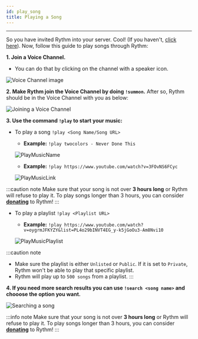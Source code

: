 ```yaml
---
id: play_song
title: Playing a Song
---
```


-----
So you have invited Rythm into your server. Cool! (If you haven't, [click here](/adding_rythm)). Now, follow this guide to play songs through Rythm:

**1. Join a Voice Channel.**
  - You can do that by clicking on the channel with a speaker icon.
  
  ![Voice Channel image](/img/docs/playing-a-song/vc.png)

**2. Make Rythm join the Voice Channel by doing `!summon`.** After so, Rythm should be in the Voice Channel with you as below:

  ![Joining a Voice Channel](/img/docs/playing-a-song/joinvc.png)

**3. Use the command `!play` to start your music:**
  - To play a song `!play <Song Name/Song URL>`
    + **Example:** `!play twocolors - Never Done This`
    
    ![PlayMusicName](/img/docs/playing-a-song/playsongname.png)

    + **Example:** `!play https://www.youtube.com/watch?v=3FOvNS6FCyc`

    ![PlayMusicLink](/img/docs/playing-a-song/playsonglink.png)

:::caution note
Make sure that your song is not over **3 hours long** or Rythm will refuse to play it. To play songs longer than 3 hours, you can consider [**donating**](https://rythmbot.co/donate?do) to Rythm!
:::

  - To play a playlist `!play <Playlist URL>`
    + **Example:** `!play https://www.youtube.com/watch?v=oygrmJFKYZY&list=PL4o29bINVT4EG_y-k5jGoOu3-Am8Nvi10`

    ![PlayMusicPlaylist](/img/docs/playing-a-song/playplaylist.png)

:::caution note
  - Make sure the playlist is either `Unlisted` or `Public`. If it is set to `Private`, Rythm won't be able to play that specific playlist. 
  - Rythm will play up to `500 songs` from a playlist.
:::

**4. If you need more search results you can use `!search <song name>` and chooose the option you want.**

![Searching a song](/img/docs/playing-a-song/searchsong.png)

:::info note
Make sure that your song is not over **3 hours long** or Rythm will refuse to play it. To play songs longer than 3 hours, you can consider [**donating**](https://rythmbot.co/donate?do) to Rythm!
:::
